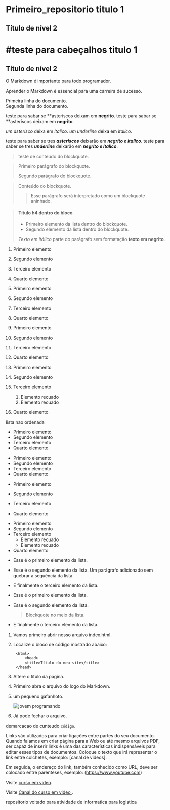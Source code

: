 # Primeiro_repositorio titulo 1

## Título de nível 2

#teste para cabeçalhos titulo 1
===============

Título de nível 2
---------------

O Markdown é importante para todo programador.

Aprender o Markdown é essencial para uma carreira de sucesso.


Primeira linha do documento.  
Segunda linha do documento.

teste para sabar se **asteriscos deixam em **negrito**.
teste para sabar se **asteriscos deixam em __negrito__.

*um asterisco* deixa em  *italico*.
_um underline_ deixa em  _italico_.

teste para saber se tres ***asteriscos*** deixarão em  ***negrito e italico***.
teste para saber se tres ___underline___ deixarão em  ___negrito e italico___.

> teste de conteúdo do blockquote.

> Primeiro parágrafo do blockquote.
>
> Segundo parágrafo do blockquote.

> Conteúdo do blockquote.
>
>> Esse parágrafo será interpretado como um blockquote aninhado.


> #### Título h4 dentro do bloco
>
> - Primeiro elemento da lista dentro do blockquote.
> - Segundo elemento da lista dentro do blockquote.
>
>  *Texto em itálico* parte do parágrafo sem formatação **texto em negrito**.

1. Primeiro elemento
2. Segundo elemento
3. Terceiro elemento
4. Quarto elemento

1. Primeiro elemento
1. Segundo elemento
1. Terceiro elemento
1. Quarto elemento

1. Primeiro elemento
8. Segundo elemento
3. Terceiro elemento
5. Quarto elemento

1. Primeiro elemento
2. Segundo elemento
3. Terceiro elemento
    1. Elemento recuado
    2. Elemento recuado
4. Quarto elemento

lista nao ordenada
- Primeiro elemento
- Segundo elemento
- Terceiro elemento
- Quarto elemento

* Primeiro elemento
* Segundo elemento
* Terceiro elemento
* Quarto elemento

+ Primeiro elemento
* Segundo elemento
- Terceiro elemento
+ Quarto elemento

- Primeiro elemento
- Segundo elemento
- Terceiro elemento
    - Elemento recuado
    - Elemento recuado
- Quarto elemento

* Esse é o primeiro elemento da lista.
* Esse é o segundo elemento da lista.
    Um parágrafo adicionado sem quebrar a sequência da lista.
* E finalmente o terceiro elemento da lista.

* Esse é o primeiro elemento da lista.
* Esse é o segundo elemento da lista.

    > Blockquote no meio da lista.

* E finalmente o terceiro elemento da lista.

1. Vamos primeiro abrir nosso arquivo index.html.
2. Localize o bloco de código mostrado abaixo:

        <html>
            <head>
            <title>Título do meu site</title>
        </head>

3. Altere o título da página.

1. Primeiro abra o arquivo do logo do Markdown.
2. um pequeno gafanhoto.

    ![jovem programando](https://www.tiagogouvea.com.br/wp-content/uploads/2021/03/4-coisas-que-todo-junior-deve-saber.png)

3. Já pode fechar o arquivo.

demarcacao de cunteudo 
`código`.


Links são utilizados para criar ligações entre partes do seu documento. Quando falamos em criar página para a Web ou até mesmo arquivos PDF, ser capaz de inserir links é uma das características indispensáveis para editar esses tipos de documentos.
Coloque o texto que irá representar o link entre colchetes, exemplo:
[canal de videos].

Em seguida, o endereço do link, também conhecido como URL, deve ser colocado entre parenteses, exemplo:
(https://www.youtube.com)

Visite [curso em video](https://www.youtube.com/@CursoemVideo).


Visite [Canal do curso em video ](https://www.youtube.com/@CursoemVideo).

repositorio voltado para atividade de informatica para logistica
